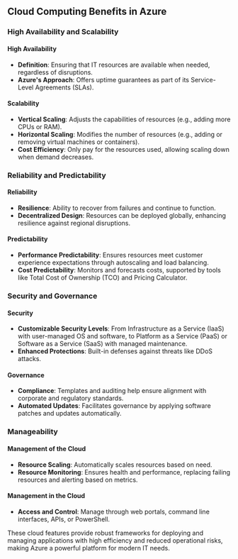 ## Cloud Computing Benefits in Azure

### High Availability and Scalability

#### High Availability
- **Definition**: Ensuring that IT resources are available when needed, regardless of disruptions.
- **Azure's Approach**: Offers uptime guarantees as part of its Service-Level Agreements (SLAs).

#### Scalability
- **Vertical Scaling**: Adjusts the capabilities of resources (e.g., adding more CPUs or RAM).
- **Horizontal Scaling**: Modifies the number of resources (e.g., adding or removing virtual machines or containers).
- **Cost Efficiency**: Only pay for the resources used, allowing scaling down when demand decreases.

### Reliability and Predictability

#### Reliability
- **Resilience**: Ability to recover from failures and continue to function.
- **Decentralized Design**: Resources can be deployed globally, enhancing resilience against regional disruptions.

#### Predictability
- **Performance Predictability**: Ensures resources meet customer experience expectations through autoscaling and load balancing.
- **Cost Predictability**: Monitors and forecasts costs, supported by tools like Total Cost of Ownership (TCO) and Pricing Calculator.

### Security and Governance

#### Security
- **Customizable Security Levels**: From Infrastructure as a Service (IaaS) with user-managed OS and software, to Platform as a Service (PaaS) or Software as a Service (SaaS) with managed maintenance.
- **Enhanced Protections**: Built-in defenses against threats like DDoS attacks.

#### Governance
- **Compliance**: Templates and auditing help ensure alignment with corporate and regulatory standards.
- **Automated Updates**: Facilitates governance by applying software patches and updates automatically.

### Manageability

#### Management of the Cloud
- **Resource Scaling**: Automatically scales resources based on need.
- **Resource Monitoring**: Ensures health and performance, replacing failing resources and alerting based on metrics.

#### Management in the Cloud
- **Access and Control**: Manage through web portals, command line interfaces, APIs, or PowerShell.

These cloud features provide robust frameworks for deploying and managing applications with high efficiency and reduced operational risks, making Azure a powerful platform for modern IT needs.


